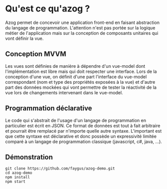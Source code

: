 # Qu'est ce qu'azog ?

Azog permet de concevoir une application front-end en faisant abstraction du langage de programmation.
L'attention n'est pas portée sur la logique métier de l'application mais sur la conception de composants unitaires qui vont définir la vue.

## Conception MVVM

Les vues sont définies de manière à dépendre d'un vue-model dont l'implémentation est libre mais qui doit respecter une interface. Lors de la conception d'une vue, on définit d'une part l'interface du vue-model correspondant (nom et type des propriétés exposées à la vue) et d'autre part des données mockées qui vont permettre de tester la réactivité de la vue lors de changements intervenant dans le vue-model.

## Programmation déclarative

Le code qui s'abstrait de l'usage d'un langage de programmation en particulier est écrit en JSON. Ce format de données est tout à fait arbitraire et pourrait être remplacé par n'importe quelle autre syntaxe. L'important est que cette syntaxe est déclarative et donc possède un expressivité limitée comparé à un langage de programmation classique (javascript, c#, java, ...).

## Démonstration

```
git clone https://github.com/faygus/azog-demo.git
cd azog-demo
npm install
npm start
```
